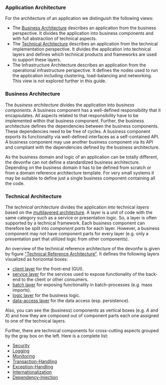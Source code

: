

### Application Architecture

For the architecture of an application we distinguish the following views:

* The [Business Architecture](https://github.com/devonfw/devon4j/blob/master/documentation/architecture.asciidoc#business-architecture) describes an application from the business perspective. It divides the application into business components and with full abstraction of technical aspects.
* The [Technical Architecture](https://github.com/devonfw/devon4j/blob/master/documentation/architecture.asciidoc#technical-architecture) describes an application from the technical implementation perspective. It divides the application into technical layers and defines which technical products and frameworks are used to support these layers.
* The Infrastructure Architecture describes an application from the operational infrastructure perspective. It defines the nodes used to run the application including clustering, load-balancing and networking. This view is not explored further in this guide.

### Business Architecture
The _business architecture_ divides the application into _business components_. A business component has a well-defined responsibility that it encapsulates. All aspects related to that responsibility have to be implemented within that business component. Further, the business architecture defines the dependencies between the business components. These dependencies need to be free of cycles. A business component exports its functionality via well-defined interfaces as a self-contained API. A business component may use another business component via its API and compliant with the dependencies defined by the business architecture.

As the business domain and logic of an application can be totally different, the devonfw can not define a standardized business architecture. Depending on the business domain it has to be defined from scratch or from a domain reference architecture template. For very small systems it may be suitable to define just a single business component containing all the code.

### Technical Architecture
The _technical architecture_ divides the application into technical _layers_ based on the [multilayered architecture](http://en.wikipedia.org/wiki/Multilayered_architecture). A layer is a unit of code with the same category such as a service or presentation logic. So, a layer is often supported by a technical framework. Each business component can therefore be split into _component parts_ for each layer. However, a business component may not have component parts for every layer (e.g. only a presentation part that utilized logic from other components).

An overview of the technical reference architecture of the devonfw is given by figure [&#34;Technical Reference Architecture&#34;](https://github.com/devonfw/devon4j/blob/master/documentation/architecture.asciidoc#img-t-architecture).
It defines the following layers visualized as horizontal boxes:

* [client layer](https://github.com/devonfw/devon4j/blob/master/documentation/guide-client-layer.asciidoc) for the front-end (GUI).
* [service layer](https://github.com/devonfw/devon4j/blob/master/documentation/guide-service-layer.asciidoc) for the services used to expose functionality of the
back-end to the client or other consumers.
* [batch layer](https://github.com/devonfw/devon4j/blob/master/documentation/guide-batch-layer.asciidoc) for exposing functionality in batch-processes (e.g. mass imports).
* [logic layer](https://github.com/devonfw/devon4j/blob/master/documentation/guide-logic-layer.asciidoc) for the business logic.
* [data-access layer](https://github.com/devonfw/devon4j/blob/master/documentation/guide-dataaccess-layer.asciidoc) for the data access (esp. persistence).

Also, you can see the (business) components as vertical boxes (e.g. _A_ and _X_) and how they are composed out of component parts each one assigned to one of the technical layers.

Further, there are technical components for cross-cutting aspects grouped by the gray box on the left. Here is a complete list:

* [Security](https://github.com/devonfw/devon4j/blob/master/documentation/guide-security.asciidoc)
* [Logging](https://github.com/devonfw/devon4j/blob/master/documentation/guide-logging.asciidoc)
* [Monitoring](https://github.com/devonfw/devon4j/blob/master/documentation/guide-monitoring.asciidoc)
* [Transaction-Handling](https://github.com/devonfw/devon4j/blob/master/documentation/guide-transactions.asciidoc)
* [Exception-Handling](https://github.com/devonfw/devon4j/blob/master/documentation/guide-exceptions.asciidoc)
* [Internationalization](https://github.com/devonfw/devon4j/blob/master/documentation/guide-i18n.asciidoc)
* [Dependency-Injection](https://github.com/devonfw/devon4j/blob/master/documentation/guide-dependency-injection.asciidoc)




